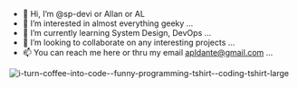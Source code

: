 - 👋 Hi, I’m @sp-devi or Allan or AL
- 👀 I’m interested in almost everything geeky ...
- 🌱 I’m currently learning System Design, DevOps ...
- 💞️ I’m looking to collaborate on any interesting projects ...
- 📫 You can reach me here or thru my email apldante@gmail.com ...

![i-turn-coffee-into-code--funny-programming-tshirt--coding-tshirt-large](https://user-images.githubusercontent.com/61116171/133872831-72ca1bb9-9af0-4cff-bff5-92fe98f963e2.png)


<!---
sp-devi/sp-devi is a ✨ special ✨ repository because its `README.md` (this file) appears on your GitHub profile.
You can click the Preview link to take a look at your changes.
--->

